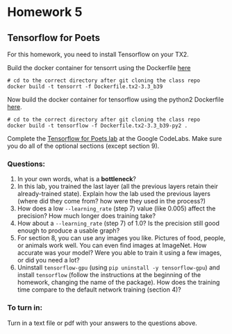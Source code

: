 # Homework 5

## Tensorflow for Poets

For this homework, you need to install Tensorflow on your TX2.

Build the docker container for tensorrt using the Dockerfile [here](https://github.com/MIDS-scaling-up/v2/tree/master/backup/tensorrt)
```
# cd to the correct directory after git cloning the class repo
docker build -t tensorrt -f Dockerfile.tx2-3.3_b39
```

Now build the docker container for tensorflow using the python2 Dockerfile [here](https://github.com/MIDS-scaling-up/v2/tree/master/backup/tensorflow).
```
# cd to the correct directory after git cloning the class repo
docker build -t tensorflow -f Dockerfile.tx2-3.3_b39-py2 .
```


Complete the [Tensorflow for Poets lab](https://codelabs.developers.google.com/codelabs/tensorflow-for-poets/#0) at the Google CodeLabs. Make sure you do all of the optional sections (except section 9).

### Questions:

1. In your own words, what is a **bottleneck**?
2. In this lab, you trained the last layer (all the previous layers retain their already-trained state). Explain how the lab used the previous layers (where did they come from? how were they used in the process?)
3. How does a low `--learning_rate` (step 7) value (like 0.005) affect the precision? How much longer does training take?
4. How about a `--learning_rate` (step 7) of 1.0? Is the precision still good enough to produce a usable graph?
5. For section 8, you can use any images you like. Pictures of food, people, or animals work well. You can even find images at ImageNet. How accurate was your model? Were you able to train it using a few images, or did you need a lot?
6. Uninstall `tensorflow-gpu` (using `pip uninstall -y tensorflow-gpu`) and install `tensorflow` (follow the instructions at the beginning of the homework, changing the name of the package). How does the training time compare to the default network training (section 4)?


### To turn in:
Turn in a text file or pdf with your answers to the questions above.

